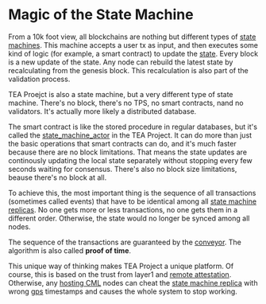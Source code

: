 # Magic of the State Machine

From a 10k foot view, all blockchains are nothing but different types of [state machines](state_machine.md).  This machine accepts a user tx as input, and then executes some kind of logic (for example, a smart contract) to update the [state](../z_glossary/state.md). Every block is a new update of the state. Any node can rebuild the latest state by recalculating from the genesis block. This recalculation is also part of the validation process.

TEA Proejct is also a state machine, but a very different type of state machine. There's no block, there's no TPS, no smart contracts, nand no validators. It's actually more likely a distributed database. 

The smart contract is like the stored procedure in regular databases, but it's called the [state_machine_actor](../z_glossary/state_machine_actor.md) in the TEA Project. It can do more than just the basic operations that smart contracts can do, and it's much faster because there are no block limitations. That means the state updates are continously updating the local state separately without stopping every few seconds waiting for consensus. There's also no block size limitations, beause there's no block at all.

To achieve this, the most important thing is the sequence of all transactions (sometimes called events) that have to be identical among all [state machine replicas](state_machine_replica.md). No one gets more or less transactions, no one gets them in a different order. Otherwise, the state would no longer be synced among all nodes.

The sequence of the transactions are guaranteed by the [conveyor](../z_glossary/conveyor.md). The algorithm is also called **proof of time**.

This unique way of thinking makes TEA Project a unique platform. Of course, this is based on the trust from layer1 and [remote attestation](remote_attestation.md). Otherwise, any [hosting CML](hosting_cml.md) nodes can cheat the [state machine replica](state_machine_replica.md) with wrong [gps](gps.md) timestamps and causes the whole system to stop working. 
